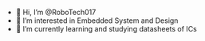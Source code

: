 - 👋 Hi, I’m @RoboTech017
- 👀 I’m interested in Embedded System and Design
- 🌱 I’m currently learning and studying datasheets of ICs



<!---
RoboTech017/RoboTech017 is a ✨ special ✨ repository because its `README.md` (this file) appears on your GitHub profile.
You can click the Preview link to take a look at your changes.
--->
